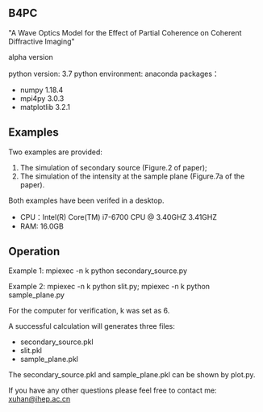 ## B4PC

"A Wave Optics Model for the Effect of Partial Coherence on Coherent Diffractive Imaging"

alpha version 

python version: 3.7
python environment: anaconda
packages：
* numpy      1.18.4
* mpi4py     3.0.3
* matplotlib 3.2.1
          

## Examples

Two examples are provided:

1. The simulation of secondary source (Figure.2 of paper);
2. The simulation of the intensity at the sample plane (Figure.7a of the paper).

Both examples have been verifed in a desktop.
* CPU：Intel(R) Core(TM) i7-6700 CPU @ 3.40GHZ 3.41GHZ
* RAM: 16.0GB

## Operation

Example 1: mpiexec -n k python secondary_source.py

Example 2: mpiexec -n k python slit.py; 
           mpiexec -n k python sample_plane.py

For the computer for verification, k was set as 6.

A successful calculation will generates three files:
* secondary_source.pkl
* slit.pkl
* sample_plane.pkl

The secondary_source.pkl and sample_plane.pkl can be shown by plot.py.

If you have any other questions please feel free to contact me:
xuhan@ihep.ac.cn

